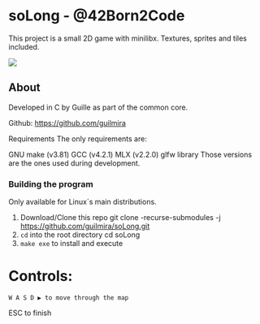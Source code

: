 # soLong - @42Born2Code
This project is a small 2D game with minilibx. Textures, sprites and tiles included.


![](https://github.com/GuilleMira/cub3d/blob/main/maps_and_media/gif/show_off.gif)


## About

Developed in C by Guille as part of the common core.

Github: https://github.com/guilmira

Requirements
The only requirements are:

GNU make (v3.81)
GCC (v4.2.1)
MLX (v2.2.0)
glfw library
Those versions are the ones used during development.

### Building the program

Only available for Linux´s main distributions.

1. Download/Clone this repo
        git clone -recurse-submodules -j https://github.com/guilmira/soLong.git
2. `cd` into the root directory
        cd soLong
3. `make exe` to install and execute

# Controls:
	W A S D ▶️ to move through the map
 ESC to finish
